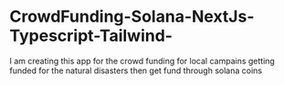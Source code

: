 # CrowdFunding-Solana-NextJs-Typescript-Tailwind-
I am creating this app for the crowd funding for local campains getting funded for the natural disasters then get fund through solana coins 
